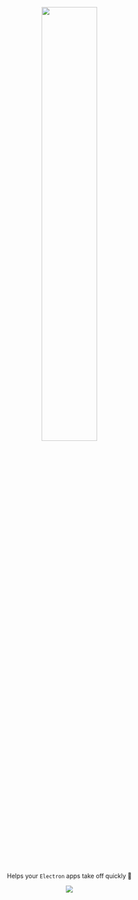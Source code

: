 <p align="center"><img width=50.5% src="https://i.ibb.co/f4Yk797/Group-1.png"></p>

<div align="center">
  Helps your <code>Electron</code> apps take off quickly 🚀
  <br />
  <p align="center"><img src="https://img.shields.io/github/languages/code-size/badges/shields.svg?style=popout" /></p>
</div>
<br />

